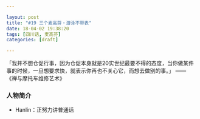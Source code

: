 ```yaml
---

layout: post
title: "#19 三个麦高芬・游泳不带表"
date: 18-04-02 19:38:20
tags: [四川话, 麦高芬]
categories: [draft]

---
```


「我并不想仓促行事，因为仓促本身就是20实世纪最要不得的态度，当你做某件事的时候，一旦想要求快，就表示你再也不关心它，而想去做别的事。」 —— 《禅与摩托车维修艺术》

### 人物简介

- Hanlin：正努力讲普通话